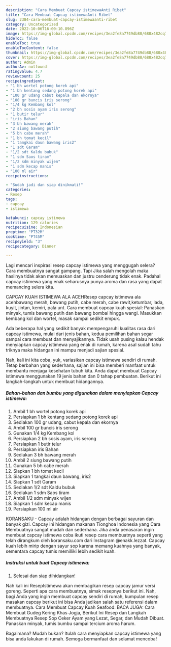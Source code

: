```yaml
---
description: "Cara Membuat Capcay istimewaAnti Ribet"
title: "Cara Membuat Capcay istimewaAnti Ribet"
slug: 2384-cara-membuat-capcay-istimewaanti-ribet
category: Uncategorized
date: 2022-10-06T16:00:10.896Z
image: https://img-global.cpcdn.com/recipes/3ea2fe8a7749db88/680x482cq70/capcay-istimewa-foto-resep-utama.jpg
hideToc: false
enableToc: true
enableTocContent: false
thumbnail: https://img-global.cpcdn.com/recipes/3ea2fe8a7749db88/680x482cq70/capcay-istimewa-foto-resep-utama.jpg
cover: https://img-global.cpcdn.com/recipes/3ea2fe8a7749db88/680x482cq70/capcay-istimewa-foto-resep-utama.jpg
author: Admin
authorAv: notfound
ratingvalue: 4.7
reviewcount: 25
recipeingredient:
- "1 bh wortel potong korek api"
- "1 bh kentang sedang potong korek api"
- "100 gr udang cabut kepala dan ekornya"
- "100 gr buncis iris serong"
- "1/4 kg Kembang kol"
- "2 bh sosis ayam iris serong"
- "1 butir telur"
- "iris Bahan"
- "3 bh bawang merah"
- "2 siung bawang putih"
- "5 bh cabe merah"
- "1 bh tomat kecil"
- "1 tangkai daun bawang iris2"
- "1 sdt Garam"
- "1/2 sdt Kaldu bubuk"
- "1 sdm Saos tiram"
- "1/2 sdm minyak wijen"
- "1 sdm kecap manis"
- "100 ml air"
recipeinstructions:

- "Sudah jadi dan siap dinikmati!"
categories:
- Resep
tags:
- capcay
- istimewa

katakunci: capcay istimewa 
nutrition: 129 calories
recipecuisine: Indonesian
preptime: "PT32M"
cooktime: "PT45M"
recipeyield: "3"
recipecategory: Dinner

---
```



Lagi mencari inspirasi resep capcay istimewa yang menggugah selera? Cara membuatnya sangat gampang. Tapi Jika salah mengolah maka hasilnya tidak akan memuaskan dan justru cenderung tidak enak. Padahal capcay istimewa yang enak seharusnya punya aroma dan rasa yang dapat memancing selera kita.


CAPCAY KUAH ISTIMEWA ALA ACEHResep capcay istimewa ala acehbawang merah, bawang putih, cabe merah, cabe rawit,ketumbar, lada, kuyit, jintan, kemiri, pala unt. Cara membuat capcay kuah spesial: Panaskan minyak, tumis bawang putih dan bawang bombai hingga wangi. Masukkan kembang kol dan wortel, masak sampai sedikit empuk.

Ada beberapa hal yang sedikit banyak mempengaruhi kualitas rasa dari capcay istimewa, mulai dari jenis bahan, kedua pemilihan bahan segar sampai cara membuat dan menyajikannya. Tidak usah pusing kalau hendak menyiapkan capcay istimewa yang enak di rumah, karena asal sudah tahu triknya maka hidangan ini mampu menjadi sajian spesial.


Nah, kali ini kita coba, yuk, variasikan capcay istimewa sendiri di rumah. Tetap berbahan yang sederhana, sajian ini bisa memberi manfaat untuk membantu menjaga kesehatan tubuh kita. Anda dapat membuat Capcay istimewa menggunakan 19 jenis bahan dan 0 tahap pembuatan. Berikut ini langkah-langkah untuk membuat hidangannya.

<!--inarticleads1-->

##### Bahan-bahan dan bumbu yang digunakan dalam menyiapkan Capcay istimewa:

1. Ambil 1 bh wortel potong korek api
1. Persiapkan 1 bh kentang sedang potong korek api
1. Sediakan 100 gr udang, cabut kepala dan ekornya
1. Ambil 100 gr buncis iris serong
1. Gunakan 1/4 kg Kembang kol
1. Persiapkan 2 bh sosis ayam, iris serong
1. Persiapkan 1 butir telur
1. Persiapkan iris Bahan
1. Sediakan 3 bh bawang merah
1. Ambil 2 siung bawang putih
1. Gunakan 5 bh cabe merah
1. Siapkan 1 bh tomat kecil
1. Siapkan 1 tangkai daun bawang, iris2
1. Siapkan 1 sdt Garam
1. Sediakan 1/2 sdt Kaldu bubuk
1. Sediakan 1 sdm Saos tiram
1. Ambil 1/2 sdm minyak wijen
1. Siapkan 1 sdm kecap manis
1. Persiapkan 100 ml air


KORANSAKU - Capcay adalah hidangan dengan berbagai sayuran dan banyak gizi. Capcay ini hidangan makanan Tionghoa Indonesia yang Cara Membuatnya sangat mudah dan sederhana. Jika anda penasaran ingin membuat capcay istimewa coba ikuti resep cara membuatnya seperti yang telah dirangkum oleh koransaku.com dari Instagram @enakk.lezzat. Capcay kuah lebih mirip dengan sayur sop karena memang kuahnya yang banyak, sementara capcay tumis memilliki lebih sedikit kuah. 

<!--inarticleads2-->

##### Instruksi untuk buat Capcay istimewa:


1. Selesai dan siap dihidangkan!

Nah kali ini ResepIstimewa akan membagikan resep capcay jamur versi goreng. Seperti apa cara membuatnya, simak resepnya berikut ini. Nah, bagi Anda yang ingin membuat capcay sendiri di rumah, kumpulan resep masakan capcay berikut ini bisa Anda jadikan salah satu referensi dalam membuatnya. Cara Membuat Capcay Kuah Seafood: BACA JUGA: Cara Membuat Gudeg Kering Khas Jogja, Berikut Ini Resep dan Langkah Membuatnya Resep Sop Ceker Ayam yang Lezat, Segar, dan Mudah Dibuat. Panaskan minyak, tumis bumbu sampai tercium aroma harum. 

Bagaimana? Mudah bukan? Itulah cara menyiapkan capcay istimewa yang bisa anda lakukan di rumah. Semoga bermanfaat dan selamat mencoba!

